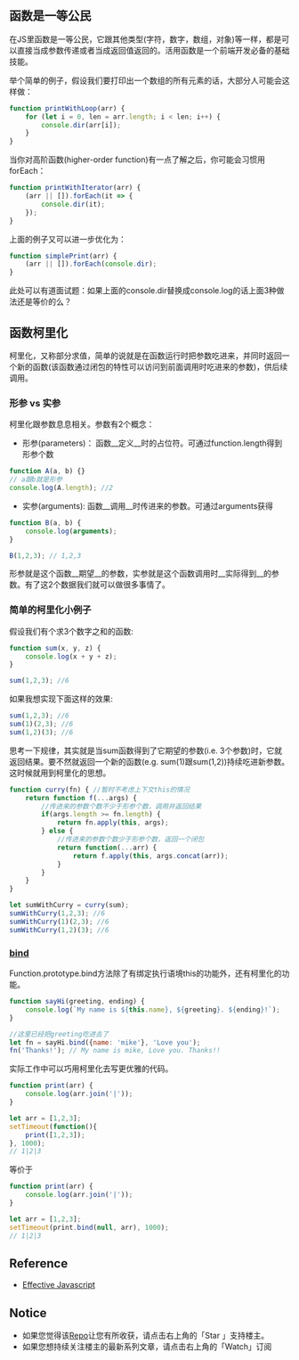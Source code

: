 ## 函数是一等公民

在JS里函数是一等公民，它跟其他类型(字符，数字，数组，对象)等一样，都是可以直接当成参数传递或者当成返回值返回的。活用函数是一个前端开发必备的基础技能。

举个简单的例子，假设我们要打印出一个数组的所有元素的话，大部分人可能会这样做：

```javascript
function printWithLoop(arr) {
    for (let i = 0, len = arr.length; i < len; i++) {
        console.dir(arr[i]);
    }
}
```

当你对高阶函数(higher-order function)有一点了解之后，你可能会习惯用forEach：

```javascript
function printWithIterator(arr) {
    (arr || []).forEach(it => {
        console.dir(it);
    });
}
```

上面的例子又可以进一步优化为：

```javascript
function simplePrint(arr) {
    (arr || []).forEach(console.dir);
}
```

此处可以有道面试题：如果上面的console.dir替换成console.log的话上面3种做法还是等价的么？

## 函数柯里化

柯里化，又称部分求值，简单的说就是在函数运行时把参数吃进来，并同时返回一个新的函数(该函数通过闭包的特性可以访问到前面调用时吃进来的参数)，供后续调用。

### 形参 vs 实参

柯里化跟参数息息相关。参数有2个概念：

* 形参(parameters)： 函数\_\_定义\_\_时的占位符。可通过function.length得到形参个数

```javascript
function A(a, b) {}
// a跟b就是形参
console.log(A.length); //2
```

* 实参(arguments): 函数\_\_调用\_\_时传进来的参数。可通过arguments获得

```javascript
function B(a, b) {
    console.log(arguments);
}

B(1,2,3); // 1,2,3
```

形参就是这个函数\_\_期望\_\_的参数，实参就是这个函数调用时\_\_实际得到\_\_的参数。有了这2个数据我们就可以做很多事情了。

### 简单的柯里化小例子

假设我们有个求3个数字之和的函数:

```javascript
function sum(x, y, z) {
    console.log(x + y + z);
}

sum(1,2,3); //6
```

如果我想实现下面这样的效果:

```javascript
sum(1,2,3); //6
sum(1)(2,3); //6
sum(1,2)(3); //6
```

思考一下规律，其实就是当sum函数得到了它期望的参数(i.e. 3个参数)时，它就返回结果。要不然就返回一个新的函数(e.g. sum(1)跟sum(1,2))持续吃进新参数。这时候就用到柯里化的思想。

```javascript
function curry(fn) { //暂时不考虑上下文this的情况
    return function f(...args) {
        //传进来的参数个数不少于形参个数，调用并返回结果
        if(args.length >= fn.length) { 
            return fn.apply(this, args);
        } else {
            //传进来的参数个数少于形参个数，返回一个闭包
            return function(...arr) { 
                return f.apply(this, args.concat(arr));
            }
        }
    }
}

let sumWithCurry = curry(sum);
sumWithCurry(1,2,3); //6
sumWithCurry(1)(2,3); //6
sumWithCurry(1,2)(3); //6
```

### [bind](https://developer.mozilla.org/en-US/docs/Web/JavaScript/Reference/Global_Objects/Function/bind)

Function.prototype.bind方法除了有绑定执行语境this的功能外，还有柯里化的功能。

```javascript
function sayHi(greeting, ending) {
    console.log(`My name is ${this.name}, ${greeting}. ${ending}!`);
}

//这里已经把greeting吃进去了
let fn = sayHi.bind({name: 'mike'}, 'Love you'); 
fn('Thanks!'); // My name is mike, Love you. Thanks!!
```

实际工作中可以巧用柯里化去写更优雅的代码。

```javascript
function print(arr) {
    console.log(arr.join('|'));
}

let arr = [1,2,3];
setTimeout(function(){
    print([1,2,3]);
}, 1000);
// 1|2|3
```

等价于

```javascript
function print(arr) {
    console.log(arr.join('|'));
}

let arr = [1,2,3];
setTimeout(print.bind(null, arr), 1000);
// 1|2|3
```

## Reference 

* [Effective Javascript](https://github.com/n0ruSh/the-art-of-reading/blob/master/javascript/Effective%20Javascript/Effective%20JavaScript-68%20Specific%20Ways%20to%20Harness%20the%20Power%20of%20JavaScript.pdf)


## Notice

* 如果您觉得该[Repo](https://github.com/n0ruSh/the-art-of-reading/)让您有所收获，请点击右上角的「Star 」支持楼主。
* 如果您想持续关注楼主的最新系列文章，请点击右上角的「Watch」订阅